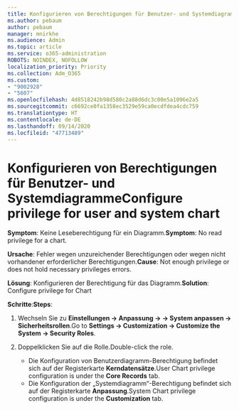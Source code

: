 ```yaml
---
title: Konfigurieren von Berechtigungen für Benutzer- und Systemdiagramme
ms.author: pebaum
author: pebaum
manager: mnirkhe
ms.audience: Admin
ms.topic: article
ms.service: o365-administration
ROBOTS: NOINDEX, NOFOLLOW
localization_priority: Priority
ms.collection: Adm_O365
ms.custom:
- "9002928"
- "5607"
ms.openlocfilehash: 4d8518242b98d580c2a88d6dc3c00e5a1096e2a5
ms.sourcegitcommit: c6692ce0fa1358ec3529e59ca0ecdfdea4cdc759
ms.translationtype: HT
ms.contentlocale: de-DE
ms.lasthandoff: 09/14/2020
ms.locfileid: "47713489"
---
```

# <a name="configure-privilege-for-user-and-system-chart"></a><span data-ttu-id="a1e69-102">Konfigurieren von Berechtigungen für Benutzer- und Systemdiagramme</span><span class="sxs-lookup"><span data-stu-id="a1e69-102">Configure privilege for user and system chart</span></span>

<span data-ttu-id="a1e69-103">**Symptom**: Keine Leseberechtigung für ein Diagramm.</span><span class="sxs-lookup"><span data-stu-id="a1e69-103">**Symptom**: No read privilege for a chart.</span></span>

<span data-ttu-id="a1e69-104">**Ursache**: Fehler wegen unzureichender Berechtigungen oder wegen nicht vorhandener erforderlicher Berechtigungen.</span><span class="sxs-lookup"><span data-stu-id="a1e69-104">**Cause**: Not enough privilege or does not hold necessary privileges errors.</span></span>

<span data-ttu-id="a1e69-105">**Lösung**: Konfigurieren der Berechtigung für das Diagramm.</span><span class="sxs-lookup"><span data-stu-id="a1e69-105">**Solution**: Configure privilege for Chart</span></span>

<span data-ttu-id="a1e69-106">**Schritte**:</span><span class="sxs-lookup"><span data-stu-id="a1e69-106">**Steps**:</span></span>

1. <span data-ttu-id="a1e69-107">Wechseln Sie zu **Einstellungen -> Anpassung -> -> System anpassen -> Sicherheitsrollen**.</span><span class="sxs-lookup"><span data-stu-id="a1e69-107">Go to **Settings -> Customization -> Customize the System -> Security Roles**.</span></span>

2. <span data-ttu-id="a1e69-108">Doppelklicken Sie auf die Rolle.</span><span class="sxs-lookup"><span data-stu-id="a1e69-108">Double-click the role.</span></span>

    - <span data-ttu-id="a1e69-109">Die Konfiguration von Benutzerdiagramm-Berechtigung befindet sich auf der Registerkarte **Kerndatensätze**.</span><span class="sxs-lookup"><span data-stu-id="a1e69-109">User Chart privilege configuration is under the **Core Records** tab.</span></span>
    - <span data-ttu-id="a1e69-110">Die Konfiguration der „Systemdiagramm“-Berechtigung befindet sich auf der Registerkarte **Anpassung**.</span><span class="sxs-lookup"><span data-stu-id="a1e69-110">System Chart privilege configuration is under the **Customization** tab.</span></span>
